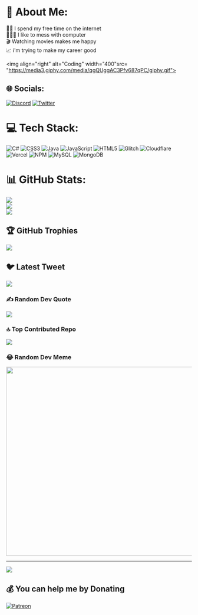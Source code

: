 # 💫 About Me:
 🫶🏼 I spend my free time on the internet<br> 🧑🏽‍💻 I like to mess with computer<br> 🎬 Watching movies makes me happy<br> 📈 i'm trying to make my career good
   

<img align="right" alt="Coding" width="400"src= "https://media3.giphy.com/media/qgQUggAC3Pfv687qPC/giphy.gif">


## 🌐 Socials:
[![Discord](https://img.shields.io/badge/Discord-%237289DA.svg?logo=discord&logoColor=white)](https://discord.gg/Bilal™#8144) [![Twitter](https://img.shields.io/badge/Twitter-%231DA1F2.svg?logo=Twitter&logoColor=white)](https://twitter.com/TMBilalTM) 

# 💻 Tech Stack:
![C#](https://img.shields.io/badge/c%23-%23239120.svg?style=for-the-badge&logo=c-sharp&logoColor=white) ![CSS3](https://img.shields.io/badge/css3-%231572B6.svg?style=for-the-badge&logo=css3&logoColor=white) ![Java](https://img.shields.io/badge/java-%23ED8B00.svg?style=for-the-badge&logo=java&logoColor=white) ![JavaScript](https://img.shields.io/badge/javascript-%23323330.svg?style=for-the-badge&logo=javascript&logoColor=%23F7DF1E) ![HTML5](https://img.shields.io/badge/html5-%23E34F26.svg?style=for-the-badge&logo=html5&logoColor=white) ![Glitch](https://img.shields.io/badge/glitch-%233333FF.svg?style=for-the-badge&logo=glitch&logoColor=white) ![Cloudflare](https://img.shields.io/badge/Cloudflare-F38020?style=for-the-badge&logo=Cloudflare&logoColor=white) ![Vercel](https://img.shields.io/badge/vercel-%23000000.svg?style=for-the-badge&logo=vercel&logoColor=white) ![NPM](https://img.shields.io/badge/NPM-%23000000.svg?style=for-the-badge&logo=npm&logoColor=white) ![MySQL](https://img.shields.io/badge/mysql-%2300f.svg?style=for-the-badge&logo=mysql&logoColor=white) ![MongoDB](https://img.shields.io/badge/MongoDB-%234ea94b.svg?style=for-the-badge&logo=mongodb&logoColor=white)
# 📊 GitHub Stats:
![](https://github-readme-stats.vercel.app/api?username=TMBilalTM&theme=omni&hide_border=false&include_all_commits=true&count_private=true)<br/>
![](https://github-readme-streak-stats.herokuapp.com/?user=TMBilalTM&theme=omni&hide_border=false)<br/>
![](https://github-readme-stats.vercel.app/api/top-langs/?username=TMBilalTM&theme=omni&hide_border=false&include_all_commits=true&count_private=true&layout=compact)

## 🏆 GitHub Trophies
![](https://github-profile-trophy.vercel.app/?username=TMBilalTM&theme=discord&no-frame=false&no-bg=false&margin-w=4)

## 🐦 Latest Tweet
[![](https://gtce.itsvg.in/api?username=TMBilalTM)](https://github.com/VishwaGauravIn/github-twitter-card-embed)

### ✍️ Random Dev Quote
![](https://quotes-github-readme.vercel.app/api?type=horizontal&theme=tokyonight)

### 🔝 Top Contributed Repo
![](https://github-contributor-stats.vercel.app/api?username=TMBilalTM&limit=5&theme=dracula&combine_all_yearly_contributions=true)

### 😂 Random Dev Meme
<img src="https://rm.up.railway.app/" width="512px"/>

---
[![](https://visitcount.itsvg.in/api?id=TMBilalTM&icon=5&color=6)](https://visitcount.itsvg.in)

  ## 💰 You can help me by Donating
  [![Patreon](https://img.shields.io/badge/Patreon-F96854?style=for-the-badge&logo=patreon&logoColor=white)](https://patreon.com/https://patreon.com/darkpartner) 

  
<!-- Proudly created with GPRM ( https://gprm.itsvg.in ) -->
